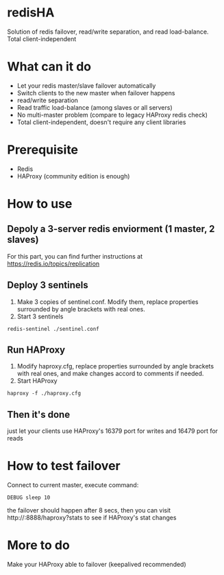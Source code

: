 # redisHA
Solution of redis failover, read/write separation, and read load-balance. Total client-independent

# What can it do
- Let your redis master/slave failover automatically
- Switch clients to the new master when failover happens
- read/write separation
- Read traffic load-balance (among slaves or all servers)
- No multi-master problem (compare to legacy HAProxy redis check)
- Total client-independent, doesn't require any client libraries

# Prerequisite
- Redis
- HAProxy (community edition is enough)

# How to use

## Depoly a 3-server redis enviorment (1 master, 2 slaves)
For this part, you can find further instructions at https://redis.io/topics/replication

## Deploy 3 sentinels
1. Make 3 copies of sentinel.conf. Modify them, replace properties surrounded by angle brackets with real ones.
2. Start 3 sentinels
```
redis-sentinel ./sentinel.conf
```

## Run HAProxy
1. Modify haproxy.cfg, replace properties surrounded by angle brackets with real ones, and make changes accord to comments if needed.
2. Start HAProxy
```
haproxy -f ./haproxy.cfg
```

## Then it's done
just let your clients use HAProxy's 16379 port for writes and 16479 port for reads

# How to test failover
Connect to current master, execute command:
```
DEBUG sleep 10
```
the failover should happen after 8 secs, then you can visit http://<ip-of-haproxy>:8888/haproxy?stats to see if HAProxy's stat changes

# More to do
Make your HAProxy able to failover (keepalived recommended)
